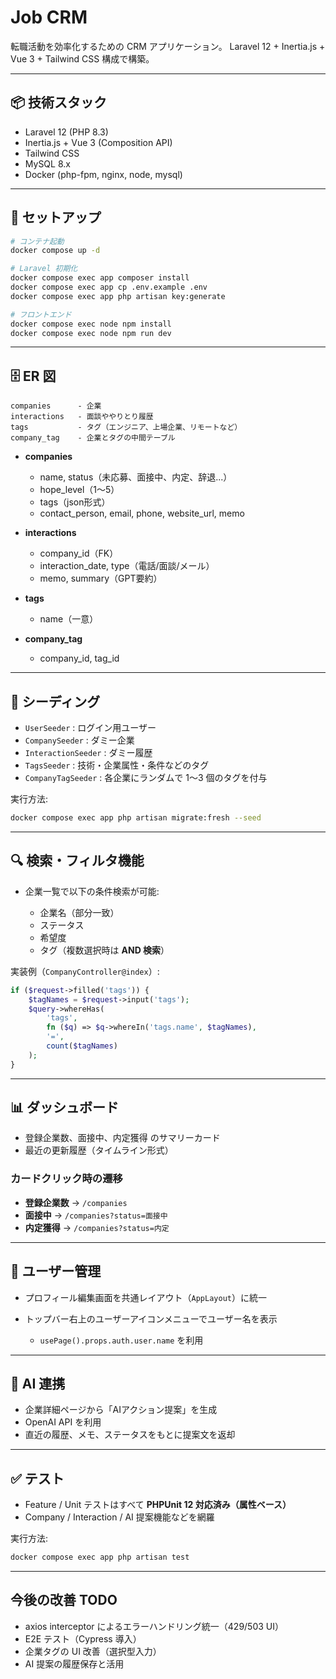 # Job CRM

転職活動を効率化するための CRM アプリケーション。
Laravel 12 + Inertia.js + Vue 3 + Tailwind CSS 構成で構築。

---

## 📦 技術スタック

- Laravel 12 (PHP 8.3)
- Inertia.js + Vue 3 (Composition API)
- Tailwind CSS
- MySQL 8.x
- Docker (php-fpm, nginx, node, mysql)

---

## 🚀 セットアップ

```bash
# コンテナ起動
docker compose up -d

# Laravel 初期化
docker compose exec app composer install
docker compose exec app cp .env.example .env
docker compose exec app php artisan key:generate

# フロントエンド
docker compose exec node npm install
docker compose exec node npm run dev
````

---

## 🗄️ ER 図

```
companies      - 企業
interactions   - 面談ややりとり履歴
tags           - タグ（エンジニア、上場企業、リモートなど）
company_tag    - 企業とタグの中間テーブル
```

* **companies**

  * name, status（未応募、面接中、内定、辞退...）
  * hope\_level（1〜5）
  * tags（json形式）
  * contact\_person, email, phone, website\_url, memo

* **interactions**

  * company\_id（FK）
  * interaction\_date, type（電話/面談/メール）
  * memo, summary（GPT要約）

* **tags**

  * name（一意）

* **company\_tag**

  * company\_id, tag\_id

---

## 🌱 シーディング

* `UserSeeder` : ログイン用ユーザー
* `CompanySeeder` : ダミー企業
* `InteractionSeeder` : ダミー履歴
* `TagsSeeder` : 技術・企業属性・条件などのタグ
* `CompanyTagSeeder` : 各企業にランダムで 1〜3 個のタグを付与

実行方法:

```bash
docker compose exec app php artisan migrate:fresh --seed
```

---

## 🔍 検索・フィルタ機能

* 企業一覧で以下の条件検索が可能:

  * 企業名（部分一致）
  * ステータス
  * 希望度
  * タグ（複数選択時は **AND 検索**）

実装例（`CompanyController@index`）:

```php
if ($request->filled('tags')) {
    $tagNames = $request->input('tags');
    $query->whereHas(
        'tags',
        fn ($q) => $q->whereIn('tags.name', $tagNames),
        '=',
        count($tagNames)
    );
}
```

---

## 📊 ダッシュボード

* 登録企業数、面接中、内定獲得 のサマリーカード
* 最近の更新履歴（タイムライン形式）

### カードクリック時の遷移

* **登録企業数** → `/companies`
* **面接中** → `/companies?status=面接中`
* **内定獲得** → `/companies?status=内定`

---

## 👤 ユーザー管理

* プロフィール編集画面を共通レイアウト（`AppLayout`）に統一
* トップバー右上のユーザーアイコンメニューでユーザー名を表示

  * `usePage().props.auth.user.name` を利用

---

## 🤖 AI 連携

* 企業詳細ページから「AIアクション提案」を生成
* OpenAI API を利用
* 直近の履歴、メモ、ステータスをもとに提案文を返却

---

## ✅ テスト

* Feature / Unit テストはすべて **PHPUnit 12 対応済み（属性ベース）**
* Company / Interaction / AI 提案機能などを網羅

実行方法:

```bash
docker compose exec app php artisan test
```

---

## 今後の改善 TODO

* axios interceptor によるエラーハンドリング統一（429/503 UI）
* E2E テスト（Cypress 導入）
* 企業タグの UI 改善（選択型入力）
* AI 提案の履歴保存と活用
